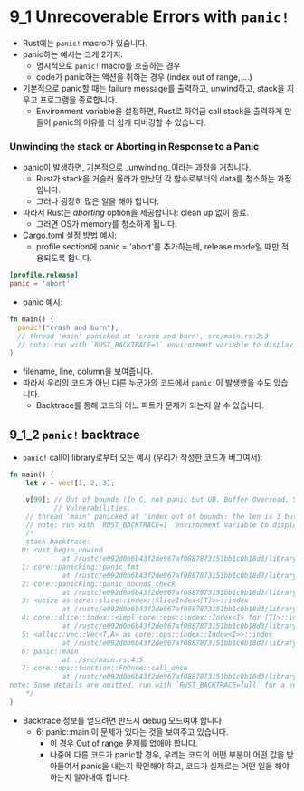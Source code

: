 # 9_1 Unrecoverable Errors with `panic!`

- Rust에는 `panic!` macro가 있습니다.
- panic하는 예시는 크게 2가지:
  - 명시적으로 `panic!` macro를 호출하는 경우
  - code가 panic하는 액션을 취하는 경우 (index out of range, ...)
- 기본적으로 panic할 때는 failure message를 출력하고, unwind하고, stack을 지우고
    프로그램을 종료합니다.
  - Environment variable을 설정하면, Rust로 하여금 call stack을 출력하게 만들어
      panic의 이유를 더 쉽게 디버깅할 수 있습니다.

### Unwinding the stack or Aborting in Response to a Panic

- panic이 발생하면, 기본적으로 _unwinding_이라는 과정을 거칩니다.
  - Rust가 stack을 거슬러 올라가 만났던 각 함수로부터의 data를 청소하는
      과정입니다.
  - 그러나 굉장히 많은 일을 해야 합니다.
- 따라서 Rust는 _aborting_ option을 제공합니다: clean up 없이 종료.
  - 그러면 OS가 memory를 청소하게 됩니다.
- Cargo.toml 설정 방법 예시:
  - profile section에 panic = 'abort'를 추가하는데, release mode일 때만
      적용되도록 합니다.
```toml
[profile.release]
panic = 'abort'
```

- panic 예시:
```rust
fn main() {
  panic!("crash and burn");
  // thread 'main' panicked at 'crash and burn', src/main.rs:2:3
  // note: run with `RUST_BACKTRACE=1` environment variable to display a backtrace
}
```
  - filename, line, column을 보여줍니다.
  - 따라서 우리의 코드가 아닌 다른 누군가의 코드에서 `panic!`이 발생했을 수도
      있습니다.
    - Backtrace를 통해 코드의 어느 파트가 문제가 되는지 알 수 있습니다.

## 9_1_2 `panic!` backtrace

- `panic!` call이 library로부터 오는 예시 (우리가 작성한 코드가 버그여서):
```rust
fn main() {
    let v = vec![1, 2, 3];

    v[99]; // Out of bounds (In C, not panic but UB. Buffer Overread. Security
           // Vulnerabilities.
    // thread 'main' panicked at 'index out of bounds: the len is 3 but the index is 99', src/main.rs:4:5
    // note: run with `RUST_BACKTRACE=1` environment variable to display a backtrace
    /*
    stack backtrace:
   0: rust_begin_unwind
             at /rustc/e092d0b6b43f2de967af0887873151bb1c0b18d3/library/std/src/panicking.rs:584:5
   1: core::panicking::panic_fmt
             at /rustc/e092d0b6b43f2de967af0887873151bb1c0b18d3/library/core/src/panicking.rs:142:14
   2: core::panicking::panic_bounds_check
             at /rustc/e092d0b6b43f2de967af0887873151bb1c0b18d3/library/core/src/panicking.rs:84:5
   3: <usize as core::slice::index::SliceIndex<[T]>>::index
             at /rustc/e092d0b6b43f2de967af0887873151bb1c0b18d3/library/core/src/slice/index.rs:242:10
   4: core::slice::index::<impl core::ops::index::Index<I> for [T]>::index
             at /rustc/e092d0b6b43f2de967af0887873151bb1c0b18d3/library/core/src/slice/index.rs:18:9
   5: <alloc::vec::Vec<T,A> as core::ops::index::Index<I>>::index
             at /rustc/e092d0b6b43f2de967af0887873151bb1c0b18d3/library/alloc/src/vec/mod.rs:2591:9
   6: panic::main
             at ./src/main.rs:4:5
   7: core::ops::function::FnOnce::call_once
             at /rustc/e092d0b6b43f2de967af0887873151bb1c0b18d3/library/core/src/ops/function.rs:248:5
note: Some details are omitted, run with `RUST_BACKTRACE=full` for a verbose backtrace.
    */
}
```
- Backtrace 정보를 얻으려면 반드시 debug 모드여야 합니다.
  - 6: panic::main 이 문제가 있다는 것을 보여주고 있습니다.
    - 이 경우 Out of range 문제를 없애야 합니다.
    - 나중에 다른 코드가 panic할 경우, 우리는 코드의 어떤 부분이 어떤 값을
        받아들여서 panic을 내는지 확인해야 하고, 코드가 실제로는 어떤 일을 해야
        하는지 알아내야 합니다.
